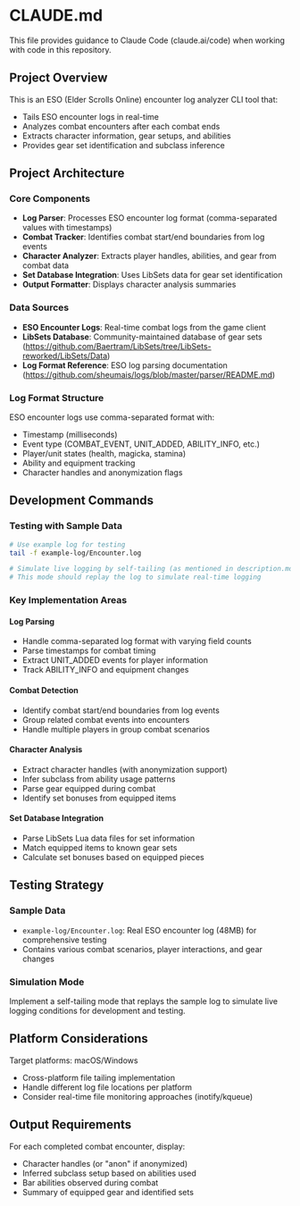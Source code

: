 # CLAUDE.md

This file provides guidance to Claude Code (claude.ai/code) when working with code in this repository.

## Project Overview

This is an ESO (Elder Scrolls Online) encounter log analyzer CLI tool that:
- Tails ESO encounter logs in real-time
- Analyzes combat encounters after each combat ends
- Extracts character information, gear setups, and abilities
- Provides gear set identification and subclass inference

## Project Architecture

### Core Components
- **Log Parser**: Processes ESO encounter log format (comma-separated values with timestamps)
- **Combat Tracker**: Identifies combat start/end boundaries from log events
- **Character Analyzer**: Extracts player handles, abilities, and gear from combat data
- **Set Database Integration**: Uses LibSets data for gear set identification
- **Output Formatter**: Displays character analysis summaries

### Data Sources
- **ESO Encounter Logs**: Real-time combat logs from the game client
- **LibSets Database**: Community-maintained database of gear sets (https://github.com/Baertram/LibSets/tree/LibSets-reworked/LibSets/Data)
- **Log Format Reference**: ESO log parsing documentation (https://github.com/sheumais/logs/blob/master/parser/README.md)

### Log Format Structure
ESO encounter logs use comma-separated format with:
- Timestamp (milliseconds)
- Event type (COMBAT_EVENT, UNIT_ADDED, ABILITY_INFO, etc.)
- Player/unit states (health, magicka, stamina)
- Ability and equipment tracking
- Character handles and anonymization flags

## Development Commands

### Testing with Sample Data
```bash
# Use example log for testing
tail -f example-log/Encounter.log

# Simulate live logging by self-tailing (as mentioned in description.md)
# This mode should replay the log to simulate real-time logging
```

### Key Implementation Areas

#### Log Parsing
- Handle comma-separated log format with varying field counts
- Parse timestamps for combat timing
- Extract UNIT_ADDED events for player information
- Track ABILITY_INFO and equipment changes

#### Combat Detection
- Identify combat start/end boundaries from log events
- Group related combat events into encounters
- Handle multiple players in group combat scenarios

#### Character Analysis
- Extract character handles (with anonymization support)
- Infer subclass from ability usage patterns
- Parse gear equipped during combat
- Identify set bonuses from equipped items

#### Set Database Integration
- Parse LibSets Lua data files for set information
- Match equipped items to known gear sets
- Calculate set bonuses based on equipped pieces

## Testing Strategy

### Sample Data
- `example-log/Encounter.log`: Real ESO encounter log (48MB) for comprehensive testing
- Contains various combat scenarios, player interactions, and gear changes

### Simulation Mode
Implement a self-tailing mode that replays the sample log to simulate live logging conditions for development and testing.

## Platform Considerations

Target platforms: macOS/Windows
- Cross-platform file tailing implementation
- Handle different log file locations per platform
- Consider real-time file monitoring approaches (inotify/kqueue)

## Output Requirements

For each completed combat encounter, display:
- Character handles (or "anon" if anonymized)
- Inferred subclass setup based on abilities used
- Bar abilities observed during combat
- Summary of equipped gear and identified sets